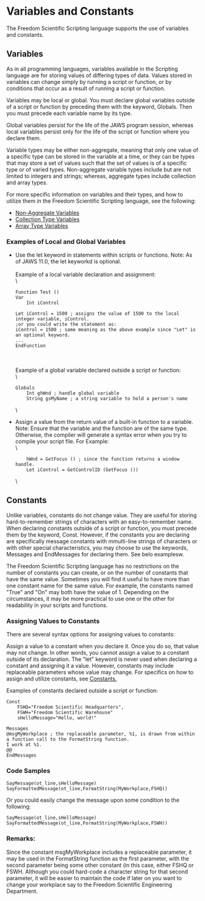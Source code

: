 # Variables and Constants

The Freedom Scientific Scripting language supports the use of variables
and constants.

## Variables

As in all programming languages, variables available in the Scripting
language are for storing values of differing types of data. Values
stored in variables can change simply by running a script or function,
or by conditions that occur as a result of running a script or function.

Variables may be local or global. You must declare global variables
outside of a script or function by preceding them with the keyword,
Globals. Then you must precede each variable name by its type.

Global variables persist for the life of the JAWS program session,
whereas local variables persist only for the life of the script or
function where you declare them.

Variable types may be either non-aggregate, meaning that only one value
of a specific type can be stored in the variable at a time, or they can
be types that may store a set of values such that the set of values is
of a specific type or of varied types. Non-aggregate variable types
include but are not limited to integers and strings; whereas, aggregate
types include collection and array types.

For more specific information on variables and their types, and how to
utilize them in the Freedom Scientific Scripting language, see the
following:

- [Non-Aggregate
  Variables](./Variables_and_Constants/Non-Aggregate_Variables.html)
- [Collection Type
  Variables](./Variables_and_Constants/Collection_Type.html)
- [Array Type Variables](./Variables_and_Constants/Array_Type.html)

### Examples of Local and Global Variables

- Use the let keyword in statements within scripts or functions. Note:
  As of JAWS 11.0, the let keyworkd is optional.\
  \
  Example of a local variable declaration and assignment:\
  \

      Function Test ()
      Var
          Int iControl

      Let iControl = 1500 ; assigns the value of 1500 to the local integer variable, iControl.
      ;or you could write the statement as:
      iControl = 1500 ; same meaning as the above example since "Let" is an optional keyword.
      ...
      EndFunction

  \
  \
  Example of a global variable declared outside a script or function:\
  \

      Globals
          Int ghWnd ; handle global variable
          String gsMyName ; a string variable to hold a person's name

  \

- Assign a value from the return value of a built-in function to a
  variable. Note: Ensure that the variable and the function are of the
  same type. Otherwise, the compiler will generate a syntax error when
  you try to compile your script file. For Example:\
  \

          hWnd = GetFocus () ; since the function returns a window handle.
          Let iControl = GetControlID (GetFocus ())

  \

## Constants

Unlike variables, constants do not change value. They are useful for
storing hard-to-remember strings of characters with an easy-to-remember
name. When declaring constants outside of a script or function, you must
precede them by the keyword, Const. However, if the constants you are
declaring are specifically message constants with mmulti-line strings of
characters or with other special characteristics, you may choose to use
the keywords, Messages and EndMessages for declaring them. See belo
examplesw.

The Freedom Scientific Scripting language has no restrictions on the
number of constants you can create, or on the number of constants that
have the same value. Sometimes you will find it useful to have more than
one constant name for the same value. For example, the constants named
"True" and "On" may both have the value of 1. Depending on the
circumstances, it may be more practical to use one or the other for
readability in your scripts and functions.

### Assigning Values to Constants

There are several syntax options for assigning values to constants:

Assign a value to a constant when you declare it. Once you do so, that
value may not change. In other words, you cannot assign a value to a
constant outside of its declaration. The \"let\" keyword is never used
when declaring a constant and assigning it a value. However, constants
may include replaceable parameters whose value may change. For specifics
on how to assign and utilize constants, see
[Constants.](./Variables_and_Constants/Constants.html)

Examples of constants declared outside a script or function:

    Const
        FSHQ="Freedom Scientific Headquarters",
        FSWH="Freedom Scientific Warehouse"
        sHelloMessage="Hello, world!"

    Messages
    @msgMyWorkplace ; the replaceable parameter, %1, is drawn from within a function call to the FormatString function.
    I work at %1.
    @@
    EndMessages

### Code Samples

    SayMessage(ot_line,sHelloMessage)
    SayFormattedMessage(ot_line,FormatString(MyWorkplace,FSHQ))

Or you could easily change the message upon some condition to the
following:

    SayMessage(ot_line,sHelloMessage)
    SayFormattedMessage(ot_line,FormatString(MyWorkplace,FSWH))

### Remarks:

Since the constant msgMyWorkplace includes a replaceable parameter, it
may be used in the FormatString function as the first parameter, with
the second parameter being some other constant (in this case, either
FSHQ or FSWH. Although you could hard-code a character string for that
second parameter, it will be easier to maintain the code if later on you
want to change your workplace say to the Freedom Scientific Engineering
Department.
